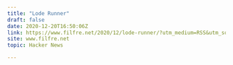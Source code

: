 ```yaml
---
title: "Lode Runner"
draft: false
date: 2020-12-20T16:50:06Z
link: https://www.filfre.net/2020/12/lode-runner/?utm_medium=RSS&utm_source=hune
site: www.filfre.net
topic: Hacker News  

---
```

